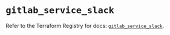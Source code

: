 # `gitlab_service_slack`

Refer to the Terraform Registry for docs: [`gitlab_service_slack`](https://registry.terraform.io/providers/gitlabhq/gitlab/17.2.0/docs/resources/service_slack).
